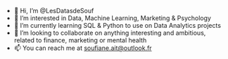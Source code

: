 - 👋 Hi, I’m @LesDatasdeSouf
- 👀 I’m interested in Data, Machine Learning, Marketing & Psychology
- 🌱 I’m currently learning SQL & Python to use on Data Analytics projects
- 💞️ I’m looking to collaborate on anything interesting and ambitious, related to finance, marketing or mental health
- 📫 You can reach me at soufiane.ait@outlook.fr

<!---
LesDatasdeSouf/LesDatasdeSouf is a ✨ special ✨ repository because its `README.md` (this file) appears on your GitHub profile.
You can click the Preview link to take a look at your changes.
--->

